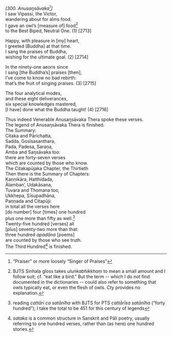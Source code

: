 *\[300. Anusaŋsāvaka*[^1]*\]*  
I saw Vipassi, the Victor,  
wandering about for alms food.  
I gave an owl’s \[measure of\] food[^2]  
to the Best Biped, Neutral One. (1) \[2713\]

Happy, with pleasure in \[my\] heart,  
I greeted \[Buddha\] at that time.  
I sang the praises of Buddha,  
wishing for the ultimate goal. (2) \[2714\]

In the ninety-one aeons since  
I sang \[the Buddha’s\] praises \[then\],  
I’ve come to know no bad rebirth:  
that’s the fruit of singing praises. (3) \[2715\]

The four analytical modes,  
and these eight deliverances,  
six special knowledges mastered,  
\[I have\] done what the Buddha taught! (4) \[2716\]

Thus indeed Venerable Anusaŋsāvaka Thera spoke these verses.  
The legend of Anusaŋsāvaka Thera is finished.  
The Summary:  
Citaka and Pārichatta,  
Sadda, Gosīsasanthara,  
Pada, Padesa, Saraṇa,  
Amba and Saŋsāvaka too:  
there are forty-seven verses  
which are counted by those who know.  
The Citakapūjaka Chapter, the Thirtieth  
Then there is the Summary of Chapters:  
Kaṇṇikāra, Hatthidada,  
Ālamban’, Udakāsana,  
Tuvara and Thomana too,  
Ukkhepa, Sīsupadhāna,  
Paṇṇada and Citapūji:  
in total all the verses here  
\[do number\] four \[times\] one hundred  
plus one more than fifty as well.[^3]  
Twenty-five hundred \[verses\] all  
\[plus\] seventy-two more than that:  
three hundred *apadāna* \[poems\]  
are counted by those who see truth.  
The Third Hundred[^4] is finished.  
[^1]: “Praiser” or more loosely “Singer of Praises”  
[^2]: BJTS Sinhala gloss takes *uluṅkabhikkhaṃ* to mean a small amount
    and I follow suit; cf. “eat like a bird.” But the term -- which I do
    not find documented in the dictionaries -- could also refer to
    something that owls typically eat, or even the flesh of owls. Cty
    provides no explanation.  
[^3]: reading *cattāri ca satānîha* with BJTS for PTS *cattārīsa
    satānîha* (“forty hundred”); I take the total to be 451 for this
    century of legends  
[^4]: *sataka* is a common structure in Sanskrit and Pāli poetry,
    usually referring to one hundred verses, rather than (as here) one
    hundred stories.
